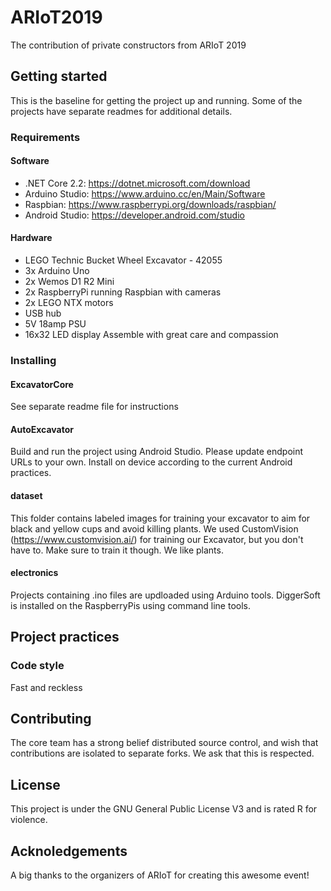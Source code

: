 # ARIoT2019
The contribution of private constructors from ARIoT 2019

## Getting started
This is the baseline for getting the project up and running. Some of the projects have separate readmes for additional details.

### Requirements
#### Software
* .NET Core 2.2: https://dotnet.microsoft.com/download
* Arduino Studio: https://www.arduino.cc/en/Main/Software
* Raspbian: https://www.raspberrypi.org/downloads/raspbian/
* Android Studio: https://developer.android.com/studio

#### Hardware
* LEGO Technic Bucket Wheel Excavator - 42055
* 3x Arduino Uno
* 2x Wemos D1 R2 Mini
* 2x RaspberryPi running Raspbian with cameras
* 2x LEGO NTX motors
* USB hub
* 5V 18amp PSU
* 16x32 LED display
Assemble with great care and compassion

### Installing

#### ExcavatorCore
See separate readme file for instructions

#### AutoExcavator
Build and run the project using Android Studio. Please update endpoint URLs to your own. Install on device according to the current Android practices. 

#### dataset
This folder contains labeled images for training your excavator to aim for black and yellow cups and avoid killing plants. We used CustomVision (https://www.customvision.ai/) for training our Excavator, but you don't have to. Make sure to train it though. We like plants.

#### electronics
Projects containing .ino files are updloaded using Arduino tools. DiggerSoft is installed on the RaspberryPis using command line tools.

## Project practices
### Code style
Fast and reckless

## Contributing
The core team has a strong belief distributed source control, and wish that contributions are isolated to separate forks. We ask that this is respected.

## License
This project is under the GNU General Public License V3 and is rated R for violence.

## Acknoledgements
A big thanks to the organizers of ARIoT for creating this awesome event!
